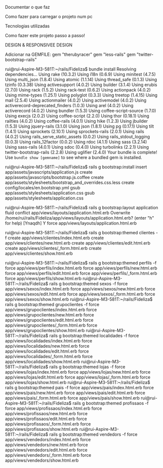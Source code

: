 Documentar o que faz

Como fazer para carregar o projeto num pc

Tecnologias utilizadas

Como fazer este projeto passo a passo!



DESIGN & RESPONSIVEE DESIGN

Adicionar na GEMFILE:
	gem "therubyracer"
	gem "less-rails"
	gem "twitter-bootstrap-rails"
	
rui@rui-Aspire-M3-581T:~/rails/Fideliza$ bundle install
Resolving dependencies...
Using rake (10.3.2)
Using i18n (0.6.9)
Using minitest (4.7.5)
Using multi_json (1.8.4)
Using atomic (1.1.14)
Using thread_safe (0.1.3)
Using tzinfo (0.3.38)
Using activesupport (4.0.2)
Using builder (3.1.4)
Using erubis (2.7.0)
Using rack (1.5.2)
Using rack-test (0.6.2)
Using actionpack (4.0.2)
Using mime-types (1.25.1)
Using polyglot (0.3.3)
Using treetop (1.4.15)
Using mail (2.5.4)
Using actionmailer (4.0.2)
Using activemodel (4.0.2)
Using activerecord-deprecated_finders (1.0.3)
Using arel (4.0.2)
Using activerecord (4.0.2)
Using bundler (1.5.3)
Using coffee-script-source (1.7.0)
Using execjs (2.0.2)
Using coffee-script (2.2.0)
Using thor (0.18.1)
Using railties (4.0.2)
Using coffee-rails (4.0.1)
Using hike (1.2.3)
Using jbuilder (1.5.3)
Using jquery-rails (3.1.0)
Using json (1.8.1)
Using pg (0.17.1)
Using tilt (1.4.1)
Using sprockets (2.10.1)
Using sprockets-rails (2.0.1)
Using rails (4.0.2)
Using rails_serve_static_assets (0.0.2)
Using rails_stdout_logging (0.0.3)
Using rails_12factor (0.0.2)
Using rdoc (4.1.1)
Using sass (3.2.14)
Using sass-rails (4.0.1)
Using sdoc (0.4.0)
Using turbolinks (2.2.1)
Using twitter-bootstrap-rails (2.2.8)
Using uglifier (2.4.0)
Your bundle is complete!
Use `bundle show [gemname]` to see where a bundled gem is installed.

rui@rui-Aspire-M3-581T:~/rails/Fideliza$ rails g bootstrap:install
      insert  app/assets/javascripts/application.js
      create  app/assets/javascripts/bootstrap.js.coffee
      create  app/assets/stylesheets/bootstrap_and_overrides.css.less
      create  config/locales/en.bootstrap.yml
        gsub  app/assets/stylesheets/application.css
        gsub  app/assets/stylesheets/application.css
        

rui@rui-Aspire-M3-581T:~/rails/Fideliza$ rails g bootstrap:layout application fluid
    conflict  app/views/layouts/application.html.erb
Overwrite /home/rui/rails/Fideliza/app/views/layouts/application.html.erb? (enter "h" for help) [Ynaqdh] Y
       force  app/views/layouts/application.html.erb
       

rui@rui-Aspire-M3-581T:~/rails/Fideliza$ rails g bootstrap:themed clientes -f
      create  app/views/clientes/index.html.erb
      create  app/views/clientes/new.html.erb
      create  app/views/clientes/edit.html.erb
      create  app/views/clientes/_form.html.erb
      create  app/views/clientes/show.html.erb

rui@rui-Aspire-M3-581T:~/rails/Fideliza$ rails g bootstrap:themed perfils -f
       force  app/views/perfils/index.html.erb
       force  app/views/perfils/new.html.erb
       force  app/views/perfils/edit.html.erb
       force  app/views/perfils/_form.html.erb
       force  app/views/perfils/show.html.erb
rui@rui-Aspire-M3-581T:~/rails/Fideliza$ rails g bootstrap:themed sexos -f
       force  app/views/sexos/index.html.erb
       force  app/views/sexos/new.html.erb
       force  app/views/sexos/edit.html.erb
       force  app/views/sexos/_form.html.erb
       force  app/views/sexos/show.html.erb
rui@rui-Aspire-M3-581T:~/rails/Fideliza$ rails g bootstrap:themed grupoclientes -f
       force  app/views/grupoclientes/index.html.erb
       force  app/views/grupoclientes/new.html.erb
       force  app/views/grupoclientes/edit.html.erb
       force  app/views/grupoclientes/_form.html.erb
       force  app/views/grupoclientes/show.html.erb
rui@rui-Aspire-M3-581T:~/rails/Fideliza$ rails g bootstrap:themed localidades -f
       force  app/views/localidades/index.html.erb
       force  app/views/localidades/new.html.erb
       force  app/views/localidades/edit.html.erb
       force  app/views/localidades/_form.html.erb
       force  app/views/localidades/show.html.erb
rui@rui-Aspire-M3-581T:~/rails/Fideliza$ rails g bootstrap:themed lojas -f
       force  app/views/lojas/index.html.erb
       force  app/views/lojas/new.html.erb
       force  app/views/lojas/edit.html.erb
       force  app/views/lojas/_form.html.erb
       force  app/views/lojas/show.html.erb
rui@rui-Aspire-M3-581T:~/rails/Fideliza$ rails g bootstrap:themed pais -f
       force  app/views/pais/index.html.erb
       force  app/views/pais/new.html.erb
       force  app/views/pais/edit.html.erb
       force  app/views/pais/_form.html.erb
       force  app/views/pais/show.html.erb
rui@rui-Aspire-M3-581T:~/rails/Fideliza$ rails g bootstrap:themed profissaos -f
       force  app/views/profissaos/index.html.erb
       force  app/views/profissaos/new.html.erb
       force  app/views/profissaos/edit.html.erb
       force  app/views/profissaos/_form.html.erb
       force  app/views/profissaos/show.html.erb
rui@rui-Aspire-M3-581T:~/rails/Fideliza$ rails g bootstrap:themed vendedors -f
       force  app/views/vendedors/index.html.erb
       force  app/views/vendedors/new.html.erb
       force  app/views/vendedors/edit.html.erb
       force  app/views/vendedors/_form.html.erb
       force  app/views/vendedors/show.html.erb
       
       
       

